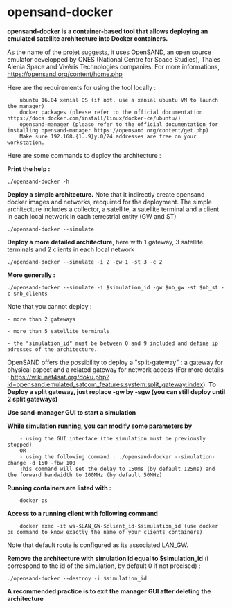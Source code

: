 # opensand-docker

**opensand-docker is a container-based tool that allows deploying an emulated satellite architecture into Docker containers.**

As the name of the projet suggests, it uses OpenSAND, an open source emulator developped by CNES (National Centre for Space Studies), Thales Alenia Space and Vivéris Technologies companies. For more informations, https://opensand.org/content/home.php

Here are the requirements for using the tool locally :

        ubuntu 16.04 xenial OS (if not, use a xenial ubuntu VM to launch the manager)
        docker packages (please refer to the official documentation https://docs.docker.com/install/linux/docker-ce/ubuntu/)
        opensand-manager (please refer to the official documentation for installing opensand-manager https://opensand.org/content/get.php)
        Make sure 192.168.{1..9}y.0/24 addresses are free on your workstation.

Here are some commands to deploy the architecture :

**Print the help :**

    ./opensand-docker -h 
  
 **Deploy a simple architecture.** Note that it indirectly create opensand docker images and networks, recquired for the deployment.
 The simple architecture includes a collector, a satellite, a satellite terminal and a client in each local network in each terrestrial entity (GW and ST)
  
    ./opensand-docker --simulate
  
**Deploy a more detailed architecture**, here with 1 gateway, 3 satellite terminals and 2 clients in each local network
  
    ./opensand-docker --simulate -i 2 -gw 1 -st 3 -c 2 
  
**More generally :**

    ./opensand-docker --simulate -i $simulation_id -gw $nb_gw -st $nb_st -c $nb_clients
    
  Note that you cannot deploy :
  
    - more than 2 gateways
  
    - more than 5 satellite terminals
    
    - the "simulation_id" must be between 0 and 9 included and define ip adresses of the architecture.  
    
OpenSAND offers the possibility to deploy a "split-gateway" : a gateway for physical aspect and a related gateway for network access (For more details : https://wiki.net4sat.org/doku.php?id=opensand:emulated_satcom_features:system:split_gateway:index). **To Deploy a split gateway, just replace -gw by -sgw (you can still deploy until 2 split gateways)**

**Use sand-manager GUI to start a simulation**

**While simulation running, you can modify some parameters by**
        
        - using the GUI interface (the simulation must be previously stopped)
        OR
        - using the following command : ./opensand-docker --simulation-change -d 150 -fbw 100
        This command will set the delay to 150ms (by default 125ms) and the forward bandwidth to 100MHz (by default 50MHz)

**Running containers are listed with :**

        docker ps 
        
**Access to a running client with following command**
 
        docker exec -it ws-$LAN_GW-$client_id-$simulation_id (use docker ps command to know exactly the name of your clients containers)
        
Note that default route is configured as its associated LAN_GW.


  **Remove the architecture with simulation id equal to $simulation_id** (i correspond to the id of the simulation, by default 0 if not precised) : 
 
    ./opensand-docker --destroy -i $simulation_id
    
 **A recommended practice is to exit the manager GUI after deleting the architecture**
    
   
  
